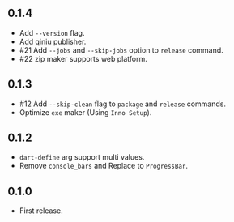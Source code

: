 ## 0.1.4

- Add `--version` flag.
- Add qiniu publisher.
- #21 Add `--jobs` and `--skip-jobs` option to `release` command.
- #22 zip maker supports web platform.

## 0.1.3

- #12 Add `--skip-clean` flag to `package` and `release` commands.
- Optimize `exe` maker (Using `Inno Setup`).

## 0.1.2

- `dart-define` arg support multi values.
- Remove `console_bars` and Replace to `ProgressBar`.

## 0.1.0

- First release.
